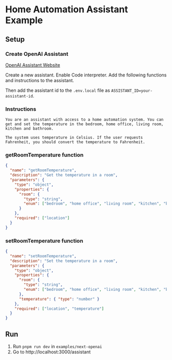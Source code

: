 # Home Automation Assistant Example

## Setup

### Create OpenAI Assistant

[OpenAI Assistant Website](https://platform.openai.com/assistants)

Create a new assistant. Enable Code interpreter. Add the following functions and instructions to the assistant.

Then add the assistant id to the `.env.local` file as `ASSISTANT_ID=your-assistant-id`.

### Instructions

```
You are an assistant with access to a home automation system. You can get and set the temperature in the bedroom, home office, living room, kitchen and bathroom.

The system uses temperature in Celsius. If the user requests Fahrenheit, you should convert the temperature to Fahrenheit.
```

### getRoomTemperature function

```json
{
  "name": "getRoomTemperature",
  "description": "Get the temperature in a room",
  "parameters": {
    "type": "object",
    "properties": {
      "room": {
        "type": "string",
        "enum": ["bedroom", "home office", "living room", "kitchen", "bathroom"]
      }
    },
    "required": ["location"]
  }
}
```

### setRoomTemperature function

```json
{
  "name": "setRoomTemperature",
  "description": "Set the temperature in a room",
  "parameters": {
    "type": "object",
    "properties": {
      "room": {
        "type": "string",
        "enum": ["bedroom", "home office", "living room", "kitchen", "bathroom"]
      },
      "temperature": { "type": "number" }
    },
    "required": ["location", "temperature"]
  }
}
```

## Run

1. Run `pnpm run dev` in `examples/next-openai`
2. Go to http://localhost:3000/assistant
